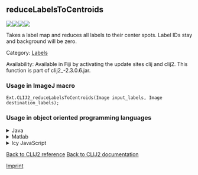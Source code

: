 ## reduceLabelsToCentroids
<img src="images/mini_empty_logo.png"/><img src="images/mini_clij2_logo.png"/><img src="images/mini_empty_logo.png"/><img src="images/mini_empty_logo.png"/>

Takes a label map and reduces all labels to their center spots. Label IDs stay and background will be zero.

Category: [Labels](https://clij.github.io/clij2-docs/reference__label)

Availability: Available in Fiji by activating the update sites clij and clij2.
This function is part of clij2_-2.3.0.6.jar.

### Usage in ImageJ macro
```
Ext.CLIJ2_reduceLabelsToCentroids(Image input_labels, Image destination_labels);
```


### Usage in object oriented programming languages



<details>

<summary>
Java
</summary>
<pre class="highlight">// init CLIJ and GPU
import net.haesleinhuepf.clij2.CLIJ2;
import net.haesleinhuepf.clij.clearcl.ClearCLBuffer;
CLIJ2 clij2 = CLIJ2.getInstance();

// get input parameters
ClearCLBuffer input_labels = clij2.push(input_labelsImagePlus);
destination_labels = clij2.create(input_labels);
</pre>

<pre class="highlight">
// Execute operation on GPU
clij2.reduceLabelsToCentroids(input_labels, destination_labels);
</pre>

<pre class="highlight">
// show result
destination_labelsImagePlus = clij2.pull(destination_labels);
destination_labelsImagePlus.show();

// cleanup memory on GPU
clij2.release(input_labels);
clij2.release(destination_labels);
</pre>

</details>



<details>

<summary>
Matlab
</summary>
<pre class="highlight">% init CLIJ and GPU
clij2 = init_clatlab();

% get input parameters
input_labels = clij2.pushMat(input_labels_matrix);
destination_labels = clij2.create(input_labels);
</pre>

<pre class="highlight">
% Execute operation on GPU
clij2.reduceLabelsToCentroids(input_labels, destination_labels);
</pre>

<pre class="highlight">
% show result
destination_labels = clij2.pullMat(destination_labels)

% cleanup memory on GPU
clij2.release(input_labels);
clij2.release(destination_labels);
</pre>

</details>



<details>

<summary>
Icy JavaScript
</summary>
<pre class="highlight">// init CLIJ and GPU
importClass(net.haesleinhuepf.clicy.CLICY);
importClass(Packages.icy.main.Icy);

clij2 = CLICY.getInstance();

// get input parameters
input_labels_sequence = getSequence();
input_labels = clij2.pushSequence(input_labels_sequence);
destination_labels = clij2.create(input_labels);
</pre>

<pre class="highlight">
// Execute operation on GPU
clij2.reduceLabelsToCentroids(input_labels, destination_labels);
</pre>

<pre class="highlight">
// show result
destination_labels_sequence = clij2.pullSequence(destination_labels)
Icy.addSequence(destination_labels_sequence);
// cleanup memory on GPU
clij2.release(input_labels);
clij2.release(destination_labels);
</pre>

</details>



[Back to CLIJ2 reference](https://clij.github.io/clij2-docs/reference)
[Back to CLIJ2 documentation](https://clij.github.io/clij2-docs)

[Imprint](https://clij.github.io/imprint)
